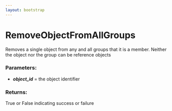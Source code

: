 ```yaml
---
layout: bootstrap
---
```


# RemoveObjectFromAllGroups

Removes a single object from any and all groups that it is a member.
        Neither the object nor the group can be reference objects
          

### Parameters:

- ***object_id*** = the object identifier
        

### Returns:


True or False indicating success or failure
        


